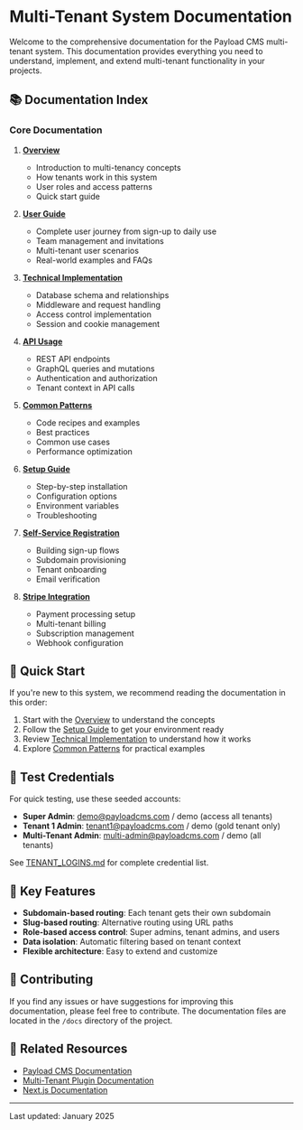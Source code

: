 # Multi-Tenant System Documentation

Welcome to the comprehensive documentation for the Payload CMS multi-tenant system. This documentation provides everything you need to understand, implement, and extend multi-tenant functionality in your projects.

## 📚 Documentation Index

### Core Documentation

1. **[Overview](./TENANTS-OVERVIEW.md)**
   - Introduction to multi-tenancy concepts
   - How tenants work in this system
   - User roles and access patterns
   - Quick start guide

2. **[User Guide](./TENANTS-USER-GUIDE.md)**
   - Complete user journey from sign-up to daily use
   - Team management and invitations
   - Multi-tenant user scenarios
   - Real-world examples and FAQs

3. **[Technical Implementation](./TENANTS-TECHNICAL.md)**
   - Database schema and relationships
   - Middleware and request handling
   - Access control implementation
   - Session and cookie management

4. **[API Usage](./TENANTS-API.md)**
   - REST API endpoints
   - GraphQL queries and mutations
   - Authentication and authorization
   - Tenant context in API calls

5. **[Common Patterns](./TENANTS-PATTERNS.md)**
   - Code recipes and examples
   - Best practices
   - Common use cases
   - Performance optimization

6. **[Setup Guide](./TENANTS-SETUP.md)**
   - Step-by-step installation
   - Configuration options
   - Environment variables
   - Troubleshooting

7. **[Self-Service Registration](./TENANTS-SELF-SERVICE.md)**
   - Building sign-up flows
   - Subdomain provisioning
   - Tenant onboarding
   - Email verification

8. **[Stripe Integration](./STRIPE-INTEGRATION.md)**
   - Payment processing setup
   - Multi-tenant billing
   - Subscription management
   - Webhook configuration

## 🚀 Quick Start

If you're new to this system, we recommend reading the documentation in this order:

1. Start with the [Overview](./TENANTS-OVERVIEW.md) to understand the concepts
2. Follow the [Setup Guide](./TENANTS-SETUP.md) to get your environment ready
3. Review [Technical Implementation](./TENANTS-TECHNICAL.md) to understand how it works
4. Explore [Common Patterns](./TENANTS-PATTERNS.md) for practical examples

## 🔑 Test Credentials

For quick testing, use these seeded accounts:

- **Super Admin**: demo@payloadcms.com / demo (access all tenants)
- **Tenant 1 Admin**: tenant1@payloadcms.com / demo (gold tenant only)
- **Multi-Tenant Admin**: multi-admin@payloadcms.com / demo (all tenants)

See [TENANT_LOGINS.md](../TENANT_LOGINS.md) for complete credential list.

## 🔧 Key Features

- **Subdomain-based routing**: Each tenant gets their own subdomain
- **Slug-based routing**: Alternative routing using URL paths
- **Role-based access control**: Super admins, tenant admins, and users
- **Data isolation**: Automatic filtering based on tenant context
- **Flexible architecture**: Easy to extend and customize

## 📝 Contributing

If you find any issues or have suggestions for improving this documentation, please feel free to contribute. The documentation files are located in the `/docs` directory of the project.

## 🔗 Related Resources

- [Payload CMS Documentation](https://payloadcms.com/docs)
- [Multi-Tenant Plugin Documentation](https://github.com/payloadcms/plugin-multi-tenant)
- [Next.js Documentation](https://nextjs.org/docs)

---

Last updated: January 2025
